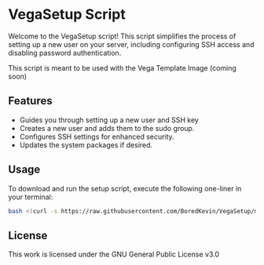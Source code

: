 # VegaSetup Script

Welcome to the VegaSetup script! This script simplifies the process of setting up a new user on your server, including configuring SSH access and disabling password authentication.

This script is meant to be used with the Vega Template Image (coming soon)

## Features

- Guides you through setting up a new user and SSH key
- Creates a new user and adds them to the sudo group.
- Configures SSH settings for enhanced security.
- Updates the system packages if desired.

## Usage

To download and run the setup script, execute the following one-liner in your terminal:

```bash
bash <(curl -s https://raw.githubusercontent.com/BoredKevin/VegaSetup/main/vegasetup.sh)
```

## License

This work is licensed under the GNU General Public License v3.0